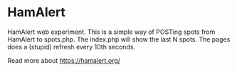 # HamAlert
HamAlert web experiment.
This is a simple way of POSTing spots from HamAlert to spots.php.
The index.php will show the last N spots. The pages does a (stupid) refresh every 10th seconds.

Read more about https://hamalert.org/
